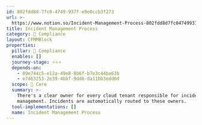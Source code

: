 ```yaml
---
id: 802fdd8d-7fc0-4749-937f-e9e0ccb3f273
url: >-
  https://www.notion.so/Incident-Management-Process-802fdd8d7fc04749937fe9e0ccb3f273
title: Incident Management Process
category: 🔖 Compliance
layout: CFMMBlock
properties:
  pillar: 🔖 Compliance
  enables: []
  journey-stage: ⭐️⭐️⭐️
  depends-on:
    - 09e744c5-e12a-49e8-8b6f-b7e3c44ba63b
    - e7d63253-2e39-4bbf-9dd6-da11bb3edd0d
  scope: 🏢 Core
  summary: >-
    There's a clear owner for every cloud tenant responsible for incident
    management. Incidents are automatically routed to these owners.
  tool-implementations: []
  name: Incident Management Process
---
```


